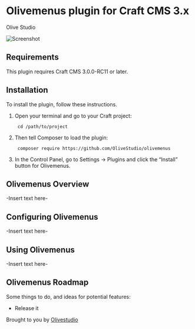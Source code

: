 # Olivemenus plugin for Craft CMS 3.x

Olive Studio

![Screenshot](resources/img/plugin-logo.png)

## Requirements

This plugin requires Craft CMS 3.0.0-RC11 or later.

## Installation

To install the plugin, follow these instructions.

1. Open your terminal and go to your Craft project:

        cd /path/to/project

2. Then tell Composer to load the plugin:

        composer require https://github.com/OliveStudio/olivemenus

3. In the Control Panel, go to Settings → Plugins and click the “Install” button for Olivemenus.

## Olivemenus Overview

-Insert text here-

## Configuring Olivemenus

-Insert text here-

## Using Olivemenus

-Insert text here-

## Olivemenus Roadmap

Some things to do, and ideas for potential features:

* Release it

Brought to you by [Olivestudio](https://www.olivestudio.net/)

